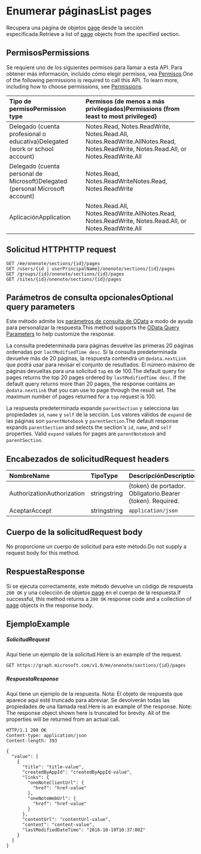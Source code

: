 # <a name="list-pages"></a><span data-ttu-id="d5370-101">Enumerar páginas</span><span class="sxs-lookup"><span data-stu-id="d5370-101">List pages</span></span>

<span data-ttu-id="d5370-102">Recupera una página de objetos [page](../resources/page.md) desde la sección especificada.</span><span class="sxs-lookup"><span data-stu-id="d5370-102">Retrieve a list of [page](../resources/page.md) objects from the specified section.</span></span>
## <a name="permissions"></a><span data-ttu-id="d5370-103">Permisos</span><span class="sxs-lookup"><span data-stu-id="d5370-103">Permissions</span></span>
<span data-ttu-id="d5370-p101">Se requiere uno de los siguientes permisos para llamar a esta API. Para obtener más información, incluido cómo elegir permisos, vea [Permisos](../../../concepts/permissions_reference.md).</span><span class="sxs-lookup"><span data-stu-id="d5370-p101">One of the following permissions is required to call this API. To learn more, including how to choose permissions, see [Permissions](../../../concepts/permissions_reference.md).</span></span>

|<span data-ttu-id="d5370-106">Tipo de permiso</span><span class="sxs-lookup"><span data-stu-id="d5370-106">Permission type</span></span>      | <span data-ttu-id="d5370-107">Permisos (de menos a más privilegiados)</span><span class="sxs-lookup"><span data-stu-id="d5370-107">Permissions (from least to most privileged)</span></span>              | 
|:--------------------|:---------------------------------------------------------| 
|<span data-ttu-id="d5370-108">Delegado (cuenta profesional o educativa)</span><span class="sxs-lookup"><span data-stu-id="d5370-108">Delegated (work or school account)</span></span> | <span data-ttu-id="d5370-109">Notes.Read, Notes.ReadWrite, Notes.Read.All, Notes.ReadWrite.All</span><span class="sxs-lookup"><span data-stu-id="d5370-109">Notes.Read, Notes.ReadWrite, Notes.Read.All, or Notes.ReadWrite.All</span></span>    | 
|<span data-ttu-id="d5370-110">Delegado (cuenta personal de Microsoft)</span><span class="sxs-lookup"><span data-stu-id="d5370-110">Delegated (personal Microsoft account)</span></span> | <span data-ttu-id="d5370-111">Notes.Read, Notes.ReadWrite</span><span class="sxs-lookup"><span data-stu-id="d5370-111">Notes.Read, Notes.ReadWrite</span></span>    | 
|<span data-ttu-id="d5370-112">Aplicación</span><span class="sxs-lookup"><span data-stu-id="d5370-112">Application</span></span> | <span data-ttu-id="d5370-113">Notes.Read.All, Notes.ReadWrite.All</span><span class="sxs-lookup"><span data-stu-id="d5370-113">Notes.Read, Notes.ReadWrite, Notes.Read.All, or Notes.ReadWrite.All</span></span> | 

## <a name="http-request"></a><span data-ttu-id="d5370-114">Solicitud HTTP</span><span class="sxs-lookup"><span data-stu-id="d5370-114">HTTP request</span></span>
<!-- { "blockType": "ignored" } -->
```http
GET /me/onenote/sections/{id}/pages
GET /users/{id | userPrincipalName}/onenote/sections/{id}/pages
GET /groups/{id}/onenote/sections/{id}/pages
GET /sites/{id}/onenote/sections/{id}/pages
```
## <a name="optional-query-parameters"></a><span data-ttu-id="d5370-115">Parámetros de consulta opcionales</span><span class="sxs-lookup"><span data-stu-id="d5370-115">Optional query parameters</span></span>
<span data-ttu-id="d5370-116">Este método admite los [parámetros de consulta de OData](http://developer.microsoft.com/en-us/graph/docs/overview/query_parameters) a modo de ayuda para personalizar la respuesta.</span><span class="sxs-lookup"><span data-stu-id="d5370-116">This method supports the [OData Query Parameters](http://developer.microsoft.com/en-us/graph/docs/overview/query_parameters) to help customize the response.</span></span>

<span data-ttu-id="d5370-p102">La consulta predeterminada para páginas devuelve las primeras 20 páginas ordenadas por `lastModifiedTime desc`. Si la consulta predeterminada devuelve más de 20 páginas, la respuesta contendrá un `@odata.nextLink` que podrá usar para revisar el conjunto de resultados. El número máximo de páginas devueltas para una solicitud `top` es de 100.</span><span class="sxs-lookup"><span data-stu-id="d5370-p102">The default query for pages returns the top 20 pages ordered by `lastModifiedTime desc`. If the default query returns more than 20 pages, the response contains an `@odata.nextLink` that you can use to page through the result set. The maximum number of pages returned for a `top` request is 100.</span></span>

<span data-ttu-id="d5370-p103">La respuesta predeterminada expande `parentSection` y selecciona las propiedades `id`, `name` y `self` de la sección. Los valores válidos de `expand` de las páginas son `parentNotebook` y `parentSection`.</span><span class="sxs-lookup"><span data-stu-id="d5370-p103">The default response expands `parentSection` and selects the section's `id`, `name`, and `self` properties. Valid `expand` values for pages are `parentNotebook` and `parentSection`.</span></span>

## <a name="request-headers"></a><span data-ttu-id="d5370-122">Encabezados de solicitud</span><span class="sxs-lookup"><span data-stu-id="d5370-122">Request headers</span></span>
| <span data-ttu-id="d5370-123">Nombre</span><span class="sxs-lookup"><span data-stu-id="d5370-123">Name</span></span>       | <span data-ttu-id="d5370-124">Tipo</span><span class="sxs-lookup"><span data-stu-id="d5370-124">Type</span></span> | <span data-ttu-id="d5370-125">Descripción</span><span class="sxs-lookup"><span data-stu-id="d5370-125">Description</span></span>|
|:-----------|:------|:----------|
| <span data-ttu-id="d5370-126">Authorization</span><span class="sxs-lookup"><span data-stu-id="d5370-126">Authorization</span></span>  | <span data-ttu-id="d5370-127">string</span><span class="sxs-lookup"><span data-stu-id="d5370-127">string</span></span>  | <span data-ttu-id="d5370-p104">{token} de portador. Obligatorio.</span><span class="sxs-lookup"><span data-stu-id="d5370-p104">Bearer {token}. Required.</span></span> |
| <span data-ttu-id="d5370-130">Aceptar</span><span class="sxs-lookup"><span data-stu-id="d5370-130">Accept</span></span> | <span data-ttu-id="d5370-131">string</span><span class="sxs-lookup"><span data-stu-id="d5370-131">string</span></span> | `application/json` |

## <a name="request-body"></a><span data-ttu-id="d5370-132">Cuerpo de la solicitud</span><span class="sxs-lookup"><span data-stu-id="d5370-132">Request body</span></span>
<span data-ttu-id="d5370-133">No proporcione un cuerpo de solicitud para este método.</span><span class="sxs-lookup"><span data-stu-id="d5370-133">Do not supply a request body for this method.</span></span>

## <a name="response"></a><span data-ttu-id="d5370-134">Respuesta</span><span class="sxs-lookup"><span data-stu-id="d5370-134">Response</span></span>

<span data-ttu-id="d5370-135">Si se ejecuta correctamente, este método devuelve un código de respuesta `200 OK` y una colección de objetos [page](../resources/page.md) en el cuerpo de la respuesta.</span><span class="sxs-lookup"><span data-stu-id="d5370-135">If successful, this method returns a `200 OK` response code and a collection of [page](../resources/page.md) objects in the response body.</span></span>
## <a name="example"></a><span data-ttu-id="d5370-136">Ejemplo</span><span class="sxs-lookup"><span data-stu-id="d5370-136">Example</span></span>
##### <a name="request"></a><span data-ttu-id="d5370-137">Solicitud</span><span class="sxs-lookup"><span data-stu-id="d5370-137">Request</span></span>
<span data-ttu-id="d5370-138">Aquí tiene un ejemplo de la solicitud.</span><span class="sxs-lookup"><span data-stu-id="d5370-138">Here is an example of the request.</span></span>
<!-- { "blockType": "ignored" } -->
```http
GET https://graph.microsoft.com/v1.0/me/onenote/sections/{id}/pages
```
##### <a name="response"></a><span data-ttu-id="d5370-139">Respuesta</span><span class="sxs-lookup"><span data-stu-id="d5370-139">Response</span></span>
<span data-ttu-id="d5370-p105">Aquí tiene un ejemplo de la respuesta. Nota: El objeto de respuesta que aparece aquí esté truncado para abreviar. Se devolverán todas las propiedades de una llamada real.</span><span class="sxs-lookup"><span data-stu-id="d5370-p105">Here is an example of the response. Note: The response object shown here is truncated for brevity. All of the properties will be returned from an actual call.</span></span>
<!-- { "blockType": "ignored" } -->
```http
HTTP/1.1 200 OK
Content-type: application/json
Content-length: 393

{
  "value": [
    {
      "title": "title-value",
      "createdByAppId": "createdByAppId-value",
      "links": {
        "oneNoteClientUrl": {
          "href": "href-value"
        },
        "oneNoteWebUrl": {
          "href": "href-value"
        }
      },
      "contentUrl": "contentUrl-value",
      "content": "content-value",
      "lastModifiedDateTime": "2016-10-19T10:37:00Z"
    }
  ]
}
```

<!-- uuid: 8fcb5dbc-d5aa-4681-8e31-b001d5168d79
2015-10-25 14:57:30 UTC -->
<!-- {
  "type": "#page.annotation",
  "description": "List pages",
  "keywords": "",
  "section": "documentation",
  "tocPath": ""
}-->